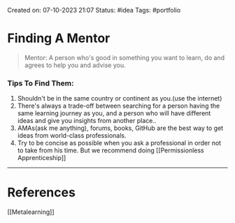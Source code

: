 Created on: 07-10-2023 21:07
Status: #idea
Tags: #portfolio 
# Finding A Mentor
>Mentor: A person who's good in something you want to learn, do and agrees to help you and advise you.
### Tips To Find Them:
1. Shouldn't be in the same country or continent as you.(use the internet)
2. There's always a trade-off between searching for a person having the same learning journey as you, and a person who will have different ideas and give you insights from another place..
3. AMAs(ask me anything), forums, books, GitHub are the best way to get ideas from world-class professionals.
4. Try to be concise as possible when you ask a professional in order not to take from his time. But we recommend doing [[Permissionless Apprenticeship]]

-----------------
# References
[[Metalearning]]